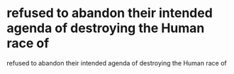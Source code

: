# refused to abandon their intended agenda of destroying the Human race of

refused to abandon their intended agenda of destroying the Human race of